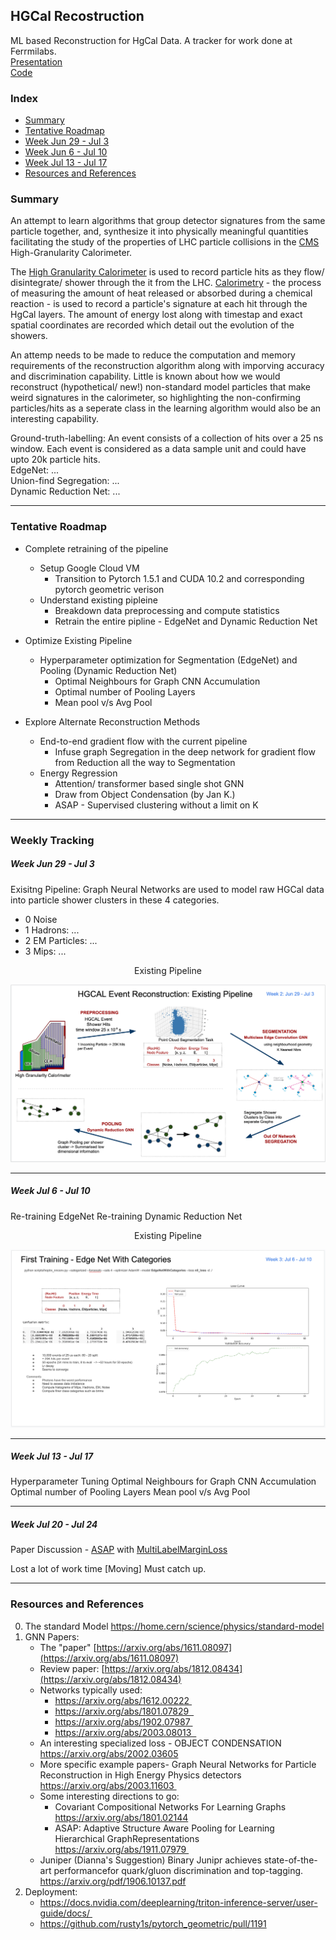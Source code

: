 ## HGCal Recostruction

ML based Reconstruction for HgCal Data. A tracker for work done at Ferrmilabs.\
[Presentation](https://docs.google.com/presentation/d/1WW9HBwumZRxsq518BsyRxTFi64VcT6rng09rtjOeNRk/edit?usp=sharing)\
[Code](https://github.com/chhavisharma/hgcal_ldrd/tree/gravnet2_wip_trainer_args)

### Index
- [Summary](https://github.com/chhavisharma/hgcal-reco/blob/master/README.md#summary)
- [Tentative Roadmap](https://github.com/chhavisharma/hgcal-reco/blob/master/README.md#tentative-roadmap)
- [Week Jun 29 - Jul 3](https://github.com/chhavisharma/hgcal-reco/blob/master/README.md#week-jun-29---jul-3)
- [Week Jun 6  - Jul 10](https://github.com/chhavisharma/hgcal-reco/blob/master/README.md#week-jul-6---jul-10)
- [Week Jul 13 - Jul 17](https://github.com/chhavisharma/hgcal-reco/blob/master/README.md#week-jul-13---jul-17)
- [Resources and References](https://github.com/chhavisharma/hgcal-reco/blob/master/README.md#resources-and-references)


<!---
### Execution
* Author: [Chhavi Sharma](https://www.linkedin.com/in/chhavi275/)
* Tested on: *TBD*
* Installation Instructions: *TBD*
* Execution Instructions: *TBD*
-->

### Summary 
An attempt to learn algorithms that group detector signatures from the same particle together, and, synthesize it into physically meaningful quantities  facilitating the study of the properties of LHC particle collisions in the [CMS](https://home.cern/science/experiments/cms) High-Granularity Calorimeter.

The [High Granularity Calorimeter](https://cms.cern/news/new-era-calorimetry) is used to record particle hits as they flow/ disintegrate/ shower through the it from the LHC. [Calorimetry](https://cms.cern/news/new-era-calorimetry) - the process of measuring the amount of heat released or absorbed during a chemical reaction - is used to record a particle's signature at each hit through the HgCal layers. The amount of energy lost along with timestap and exact spatial coordinates are recorded which detail out the evolution of the showers. 

An attemp needs to be made to reduce the computation and memory requirements of the reconstruction algorithm along with imporving accuracy and discrimination capability. Little is known about how we would reconstruct (hypothetical/ new!) non-standard model particles that make weird signatures in the calorimeter, so highlighting the non-confirming particles/hits as a seperate class in the learning algorithm would also be an interesting capability.

Ground-truth-labelling: An event consists of a collection of hits over a 25 ns window. Each event is considered as a data sample unit and could have upto 20k particle hits.\
EdgeNet: ...\
Union-find Segregation: ...\
Dynamic Reduction Net: ... 

_________________________________________________________________________________________________


### Tentative Roadmap

- Complete retraining of the pipeline
    - Setup Google Cloud VM
        - Transition to Pytorch 1.5.1 and CUDA 10.2 and corresponding pytorch geometric verison
    - Understand existing pipleine
        - Breakdown data preprocessing and compute statistics
        - Retrain the entire pipline - EdgeNet and Dynamic Reduction Net
    
- Optimize Existing Pipeline
    - Hyperparameter optimization for Segmentation (EdgeNet) and Pooling (Dynamic Reduction Net)
        - Optimal Neighbours for Graph CNN Accumulation
        - Optimal number of Pooling Layers
        - Mean pool v/s Avg Pool 

- Explore Alternate Reconstruction Methods
    - End-to-end gradient flow with the current pipeline 
        - Infuse graph Segregation in the deep network for gradient flow from Reduction all the way to Segmentation
    - Energy Regression
        - Attention/ transformer based single shot GNN
        - Draw from Object Condensation (by Jan K.)
        - ASAP - Supervised clustering without a limit on K

_________________________________________________________________________________________________

### Weekly Tracking


##### Week Jun 29 - Jul 3
 
Exisitng Pipeline: Graph Neural Networks are used to model raw HGCal data into particle shower clusters in these 4 categories.
  - 0 Noise
  - 1 Hadrons: ...
  - 2 EM Particles: ...
  - 3 Mips: ...

<p align="center"> Existing Pipeline </p>
<p align="center">
  <img src="images/ExistingPipeline.png"/>
</p>  

_________________________________________________________________________________________________

##### Week Jul 6 - Jul 10


Re-training EdgeNet
Re-training Dynamic Reduction Net


<p align="center"> Existing Pipeline </p>
<p align="center">
  <img src="images/EdgeNetTraining.png"/>
</p>  

_________________________________________________________________________________________________

##### Week Jul 13 - Jul 17

Hyperparameter Tuning
Optimal Neighbours for Graph CNN Accumulation
Optimal number of Pooling Layers
Mean pool v/s Avg Pool 


_________________________________________________________________________________________________

##### Week Jul 20 - Jul 24

Paper Discussion - [ASAP](https://arxiv.org/abs/1911.07979) with [MultiLabelMarginLoss](https://pytorch.org/docs/stable/nn.html#multilabelmarginloss)

Lost a lot of work time 
[Moving] Must catch up.

_________________________________________________________________________________________________


### Resources and References 
0. The standard Model https://home.cern/science/physics/standard-model 
1. GNN Papers: 
    - The "paper" [https://arxiv.org/abs/1611.08097](https://arxiv.org/abs/1611.08097)
    - Review paper: [https://arxiv.org/abs/1812.08434](https://arxiv.org/abs/1812.08434)
    - Networks typically used:
      - https://arxiv.org/abs/1612.00222 
      - https://arxiv.org/abs/1801.07829  
      - https://arxiv.org/abs/1902.07987 
      - https://arxiv.org/abs/2003.08013  
    - An interesting specialized loss - OBJECT CONDENSATION https://arxiv.org/abs/2002.03605 
    - More specific example papers- Graph Neural Networks for Particle Reconstruction in High Energy Physics detectors https://arxiv.org/abs/2003.11603 
    - Some interesting directions to go:
      - Covariant Compositional Networks For Learning Graphs https://arxiv.org/abs/1801.02144      
      - ASAP: Adaptive Structure Aware Pooling for Learning Hierarchical GraphRepresentations https://arxiv.org/abs/1911.07979 
    - Juniper (Dianna's Suggestion) Binary Junipr achieves state-of-the-art performancefor quark/gluon discrimination and top-tagging. https://arxiv.org/pdf/1906.10137.pdf
2. Deployment:
    - https://docs.nvidia.com/deeplearning/triton-inference-server/user-guide/docs/ 
    - https://github.com/rusty1s/pytorch_geometric/pull/1191
